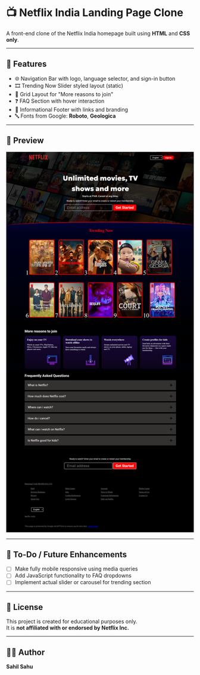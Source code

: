 # 📺 Netflix India Landing Page Clone

A front-end clone of the Netflix India homepage built using **HTML** and **CSS only**.

---

## 🚀 Features

- 🌐 Navigation Bar with logo, language selector, and sign-in button  
- 🎞️ Trending Now Slider styled layout (static)  
- 📱 Grid Layout for "More reasons to join"  
- ❓ FAQ Section with hover interaction  
- 🧾 Informational Footer with links and branding  
- 🔤 Fonts from Google: **Roboto**, **Geologica**

---

## 📸 Preview

![Full Page Screenshot](img/Preview(Netflix_Screenshot).png)


---

## 📝 To-Do / Future Enhancements

- [ ] Make fully mobile responsive using media queries  
- [ ] Add JavaScript functionality to FAQ dropdowns  
- [ ] Implement actual slider or carousel for trending section  

---

## 📃 License

This project is created for educational purposes only.  
It is **not affiliated with or endorsed by Netflix Inc.**

---

## 👨‍💻 Author

**Sahil Sahu**
